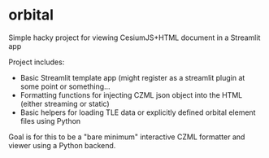 # orbital
Simple hacky project for viewing CesiumJS+HTML document in a Streamlit app

Project includes:

- Basic Streamlit template app (might register as a streamlit plugin at some point or something...
- Formatting functions for injecting CZML json object into the HTML (either streaming or static)
- Basic helpers for loading TLE data or explicitly defined orbital element files using Python

Goal is for this to be a "bare minimum" interactive CZML formatter and viewer using a Python backend.
